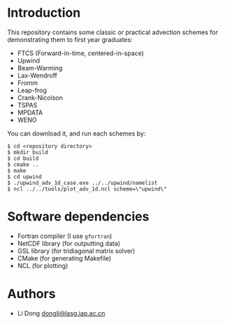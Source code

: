 # Introduction

This repository contains some classic or practical advection schemes for demonstrating them to first year graduates:

- FTCS (Forward-in-time, centered-in-space)
- Upwind
- Beam-Warming
- Lax-Wendroff
- Fromm
- Leap-frog
- Crank-Nicolson
- TSPAS
- MPDATA
- WENO

You can download it, and run each schemes by:

```
$ cd <repository directory>
$ mkdir build
$ cd build
$ cmake ..
$ make
$ cd upwind
$ ./upwind_adv_1d_case.exe ../../upwind/namelist
$ ncl ../../tools/plot_adv_1d.ncl scheme=\"upwind\"
```

# Software dependencies

- Fortran compiler (I use `gfortran`)
- NetCDF library (for outputting data)
- GSL library (for tridiagonal matrix solver)
- CMake (for generating Makefile)
- NCL (for plotting)

# Authors

- Li Dong <dongli@lasg.iap.ac.cn>